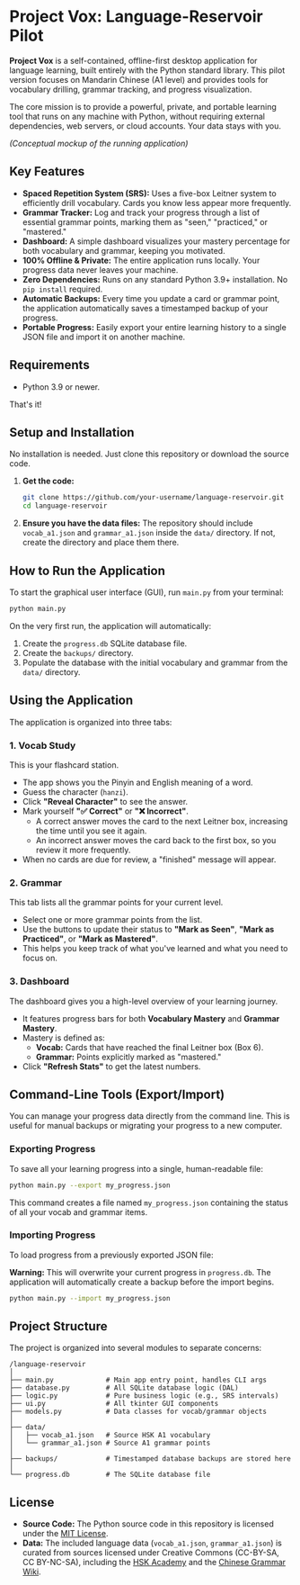 # Project Vox: Language-Reservoir Pilot

**Project Vox** is a self-contained, offline-first desktop application for language learning, built entirely with the Python standard library. This pilot version focuses on Mandarin Chinese (A1 level) and provides tools for vocabulary drilling, grammar tracking, and progress visualization.

The core mission is to provide a powerful, private, and portable learning tool that runs on any machine with Python, without requiring external dependencies, web servers, or cloud accounts. Your data stays with you.


*(Conceptual mockup of the running application)*

## Key Features

-   **Spaced Repetition System (SRS):** Uses a five-box Leitner system to efficiently drill vocabulary. Cards you know less appear more frequently.
-   **Grammar Tracker:** Log and track your progress through a list of essential grammar points, marking them as "seen," "practiced," or "mastered."
-   **Dashboard:** A simple dashboard visualizes your mastery percentage for both vocabulary and grammar, keeping you motivated.
-   **100% Offline & Private:** The entire application runs locally. Your progress data never leaves your machine.
-   **Zero Dependencies:** Runs on any standard Python 3.9+ installation. No `pip install` required.
-   **Automatic Backups:** Every time you update a card or grammar point, the application automatically saves a timestamped backup of your progress.
-   **Portable Progress:** Easily export your entire learning history to a single JSON file and import it on another machine.

## Requirements

-   Python 3.9 or newer.

That's it!

## Setup and Installation

No installation is needed. Just clone this repository or download the source code.

1.  **Get the code:**
    ```bash
    git clone https://github.com/your-username/language-reservoir.git
    cd language-reservoir
    ```
2.  **Ensure you have the data files:** The repository should include `vocab_a1.json` and `grammar_a1.json` inside the `data/` directory. If not, create the directory and place them there.

## How to Run the Application

To start the graphical user interface (GUI), run `main.py` from your terminal:

```bash
python main.py
```

On the very first run, the application will automatically:
1.  Create the `progress.db` SQLite database file.
2.  Create the `backups/` directory.
3.  Populate the database with the initial vocabulary and grammar from the `data/` directory.

## Using the Application

The application is organized into three tabs:

### 1. Vocab Study

This is your flashcard station.

-   The app shows you the Pinyin and English meaning of a word.
-   Guess the character (`hanzi`).
-   Click **"Reveal Character"** to see the answer.
-   Mark yourself **"✅ Correct"** or **"❌ Incorrect"**.
    -   A correct answer moves the card to the next Leitner box, increasing the time until you see it again.
    -   An incorrect answer moves the card back to the first box, so you review it more frequently.
-   When no cards are due for review, a "finished" message will appear.

### 2. Grammar

This tab lists all the grammar points for your current level.

-   Select one or more grammar points from the list.
-   Use the buttons to update their status to **"Mark as Seen"**, **"Mark as Practiced"**, or **"Mark as Mastered"**.
-   This helps you keep track of what you've learned and what you need to focus on.

### 3. Dashboard

The dashboard gives you a high-level overview of your learning journey.

-   It features progress bars for both **Vocabulary Mastery** and **Grammar Mastery**.
-   Mastery is defined as:
    -   **Vocab:** Cards that have reached the final Leitner box (Box 6).
    -   **Grammar:** Points explicitly marked as "mastered."
-   Click **"Refresh Stats"** to get the latest numbers.

## Command-Line Tools (Export/Import)

You can manage your progress data directly from the command line. This is useful for manual backups or migrating your progress to a new computer.

### Exporting Progress

To save all your learning progress into a single, human-readable file:

```bash
python main.py --export my_progress.json
```

This command creates a file named `my_progress.json` containing the status of all your vocab and grammar items.

### Importing Progress

To load progress from a previously exported JSON file:

**Warning:** This will overwrite your current progress in `progress.db`. The application will automatically create a backup before the import begins.

```bash
python main.py --import my_progress.json
```

## Project Structure

The project is organized into several modules to separate concerns:

```
/language-reservoir
│
├── main.py             # Main app entry point, handles CLI args
├── database.py         # All SQLite database logic (DAL)
├── logic.py            # Pure business logic (e.g., SRS intervals)
├── ui.py               # All tkinter GUI components
├── models.py           # Data classes for vocab/grammar objects
│
├── data/
│   ├── vocab_a1.json   # Source HSK A1 vocabulary
│   └── grammar_a1.json # Source A1 grammar points
│
├── backups/            # Timestamped database backups are stored here
│
└── progress.db         # The SQLite database file
```

## License

-   **Source Code:** The Python source code in this repository is licensed under the [MIT License](LICENSE).
-   **Data:** The included language data (`vocab_a1.json`, `grammar_a1.json`) is curated from sources licensed under Creative Commons (CC-BY-SA, CC BY-NC-SA), including the [HSK Academy](https://www.hsk.academy/en/hsk_1) and the [Chinese Grammar Wiki](https://resources.allsetlearning.com/chinese/grammar/).